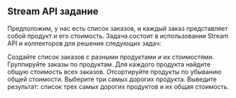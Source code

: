 ## Stream API задание

Предположим, у нас есть список заказов, и каждый заказ представляет собой продукт и его стоимость. Задача состоит в использовании Stream API и коллекторов для решения следующих задач:

Создайте список заказов с разными продуктами и их стоимостями.
Группируйте заказы по продуктам.
Для каждого продукта найдите общую стоимость всех заказов.
Отсортируйте продукты по убыванию общей стоимости.
Выберите три самых дорогих продукта.
Выведите результат: список трех самых дорогих продуктов и их общая стоимость.